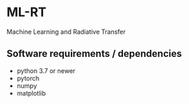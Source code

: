 # ML-RT
Machine Learning and Radiative Transfer


## Software requirements / dependencies

* python 3.7 or newer
* pytorch
* numpy
* matplotlib

